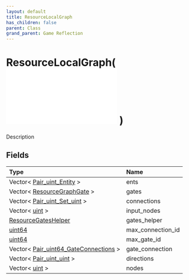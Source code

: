 ```yaml
---
layout: default
title: ResourceLocalGraph
has_children: false
parent: Class
grand_parent: Game Reflection
---
```

# ResourceLocalGraph( ![ ResourceGraph ](/game-reflection/classes/resource_graph.md) )
Description 

## Fields
| Type | Name |
|:-------------|:--------------|
| Vector< [Pair_uint_Entity](/game-reflection/classes/pair_uint__entity.md) > | ents |
| Vector< [ResourceGraphGate](/game-reflection/classes/resource_graph_gate.md) > | gates |
| Vector< [Pair_uint_Set_uint](/game-reflection/classes/pair_uint__set_uint.md) > | connections |
| Vector< [uint](/game-reflection/components/uint.md) > | input_nodes |
| [ResourceGatesHelper](/game-reflection/classes/resource_gates_helper.md) | gates_helper |
| [uint64](/game-reflection/components/uint64.md) | max_connection_id |
| [uint64](/game-reflection/components/uint64.md) | max_gate_id |
| Vector< [Pair_uint64_GateConnections](/game-reflection/classes/pair_uint64__gate_connections.md) > | gate_connection |
| Vector< [Pair_uint_uint](/game-reflection/classes/pair_uint_uint.md) > | directions |
| Vector< [uint](/game-reflection/components/uint.md) > | nodes |
